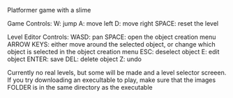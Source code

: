 Platformer game with a slime

Game Controls:
W: jump
A: move left
D: move right
SPACE: reset the level

Level Editor Controls:
WASD: pan
SPACE: open the object creation menu
ARROW KEYS: either move around the selected object, or change which object is selected in the object creation menu
ESC: deselect object
E: edit object
ENTER: save
DEL: delete object
Z: undo

Currently no real levels, but some will be made and a level selector screeen.
If you try downloading an execultable to play, make sure that the images FOLDER is in the same directory as the executable
